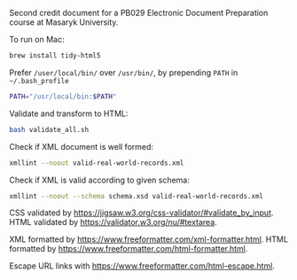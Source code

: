 Second credit document for a PB029 Electronic Document Preparation course at Masaryk University.

To run on Mac:
```bash
brew install tidy-html5
```
Prefer `/user/local/bin/` over `/usr/bin/`, by prepending `PATH` in `~/.bash_profile`
```bash
PATH="/usr/local/bin:$PATH"
```

Validate and transform to HTML:
```bash
bash validate_all.sh
```

Check if XML document is well formed:
```bash
xmllint --noout valid-real-world-records.xml
```

Check if XML is valid according to given schema:
```bash
xmllint --noout --schema schema.xsd valid-real-world-records.xml
```

CSS validated by https://jigsaw.w3.org/css-validator/#validate_by_input.
HTML validated by https://validator.w3.org/nu/#textarea.

XML formatted by https://www.freeformatter.com/xml-formatter.html.
HTML formatted by https://www.freeformatter.com/html-formatter.html.

Escape URL links with https://www.freeformatter.com/html-escape.html.
 
